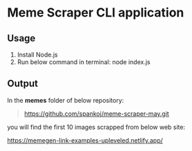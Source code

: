 # Meme Scraper CLI application

## Usage

1. Install Node.js
2. Run below command in terminal:
   node index.js

## Output

In the **memes** folder of below repository:

> https://github.com/spankoj/meme-scraper-may.git

you will find the first 10 images scrapped from below web site:

https://memegen-link-examples-upleveled.netlify.app/
